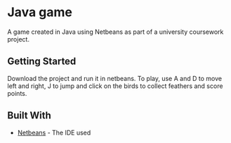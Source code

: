 # Java game

A game created in Java using Netbeans as part of a university coursework project.

## Getting Started

Download the project and run it in netbeans. To play, use A and D to move left and right, J to jump and click on the birds to collect feathers and score points.

## Built With

* [Netbeans](https://netbeans.org/) - The IDE used
